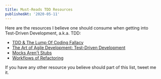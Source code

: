 ```yaml
---
title: Must-Reads TDD Resources
publishedAt: '2020-05-11'
---
```


Here are the resources I believe one should consume when getting into Test-Driven Development, a.k.a. TDD:

- [TDD & The Lump Of Coding Fallacy](https://www.geepawhill.org/2018/04/14/tdd-the-lump-of-coding-fallacy/)
- [The Art of Agile Development: Test-Driven Development](https://www.jamesshore.com/Agile-Book/test_driven_development.html)
- [Mocks Aren't Stubs](https://martinfowler.com/articles/mocksArentStubs.html)
- [Workflows of Refactoring](https://martinfowler.com/articles/workflowsOfRefactoring/)

If you have any other resource you believe should part of this list, tweet me it.